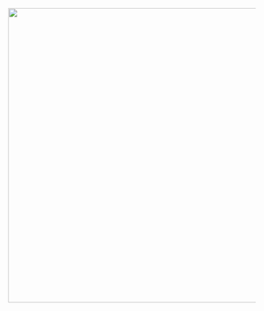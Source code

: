 <img src="https://github.com/user-attachments/assets/07f70521-4481-49b8-9c1f-18d88a12ecb6" width="600"/>
